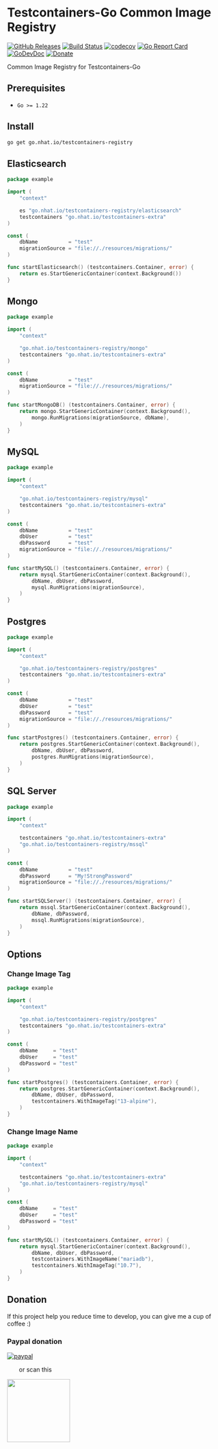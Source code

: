 # Testcontainers-Go Common Image Registry

[![GitHub Releases](https://img.shields.io/github/v/release/nhatthm/testcontainers-go-registry)](https://github.com/nhatthm/testcontainers-go-registry/releases/latest)
[![Build Status](https://github.com/nhatthm/testcontainers-go-registry/actions/workflows/test.yaml/badge.svg)](https://github.com/nhatthm/testcontainers-go-registry/actions/workflows/test.yaml)
[![codecov](https://codecov.io/gh/nhatthm/testcontainers-go-registry/branch/master/graph/badge.svg?token=eTdAgDE2vR)](https://codecov.io/gh/nhatthm/testcontainers-go-registry)
[![Go Report Card](https://goreportcard.com/badge/go.nhat.io/testcontainers-registry)](https://goreportcard.com/report/go.nhat.io/testcontainers-registry)
[![GoDevDoc](https://img.shields.io/badge/dev-doc-00ADD8?logo=go)](https://pkg.go.dev/go.nhat.io/testcontainers-registry)
[![Donate](https://img.shields.io/badge/Donate-PayPal-green.svg)](https://www.paypal.com/donate/?hosted_button_id=PJZSGJN57TDJY)

Common Image Registry for Testcontainers-Go

## Prerequisites

- `Go >= 1.22`

## Install

```bash
go get go.nhat.io/testcontainers-registry
```

## Elasticsearch

```go
package example

import (
	"context"

	es "go.nhat.io/testcontainers-registry/elasticsearch"
	testcontainers "go.nhat.io/testcontainers-extra"
)

const (
	dbName          = "test"
	migrationSource = "file://./resources/migrations/"
)

func startElasticsearch() (testcontainers.Container, error) {
	return es.StartGenericContainer(context.Background())
}
```

## Mongo

```go
package example

import (
	"context"

	"go.nhat.io/testcontainers-registry/mongo"
	testcontainers "go.nhat.io/testcontainers-extra"
)

const (
	dbName          = "test"
	migrationSource = "file://./resources/migrations/"
)

func startMongoDB() (testcontainers.Container, error) {
	return mongo.StartGenericContainer(context.Background(),
		mongo.RunMigrations(migrationSource, dbName),
	)
}
```

## MySQL

```go
package example

import (
	"context"

	"go.nhat.io/testcontainers-registry/mysql"
	testcontainers "go.nhat.io/testcontainers-extra"
)

const (
	dbName          = "test"
	dbUser          = "test"
	dbPassword      = "test"
	migrationSource = "file://./resources/migrations/"
)

func startMySQL() (testcontainers.Container, error) {
	return mysql.StartGenericContainer(context.Background(),
		dbName, dbUser, dbPassword,
		mysql.RunMigrations(migrationSource),
	)
}
```

## Postgres

```go
package example

import (
	"context"

	"go.nhat.io/testcontainers-registry/postgres"
	testcontainers "go.nhat.io/testcontainers-extra"
)

const (
	dbName          = "test"
	dbUser          = "test"
	dbPassword      = "test"
	migrationSource = "file://./resources/migrations/"
)

func startPostgres() (testcontainers.Container, error) {
	return postgres.StartGenericContainer(context.Background(),
		dbName, dbUser, dbPassword,
		postgres.RunMigrations(migrationSource),
	)
}
```

## SQL Server

```go
package example

import (
	"context"

	testcontainers "go.nhat.io/testcontainers-extra"
	"go.nhat.io/testcontainers-registry/mssql"
)

const (
	dbName          = "test"
	dbPassword      = "My!StrongPassword"
	migrationSource = "file://./resources/migrations/"
)

func startSQLServer() (testcontainers.Container, error) {
	return mssql.StartGenericContainer(context.Background(),
		dbName, dbPassword,
		mssql.RunMigrations(migrationSource),
	)
}
```

## Options

### Change Image Tag

```go
package example

import (
	"context"

	"go.nhat.io/testcontainers-registry/postgres"
	testcontainers "go.nhat.io/testcontainers-extra"
)

const (
	dbName     = "test"
	dbUser     = "test"
	dbPassword = "test"
)

func startPostgres() (testcontainers.Container, error) {
	return postgres.StartGenericContainer(context.Background(),
		dbName, dbUser, dbPassword,
		testcontainers.WithImageTag("13-alpine"),
	)
}
```

### Change Image Name

```go
package example

import (
	"context"

	testcontainers "go.nhat.io/testcontainers-extra"
	"go.nhat.io/testcontainers-registry/mysql"
)

const (
	dbName     = "test"
	dbUser     = "test"
	dbPassword = "test"
)

func startMySQL() (testcontainers.Container, error) {
	return mysql.StartGenericContainer(context.Background(),
		dbName, dbUser, dbPassword,
		testcontainers.WithImageName("mariadb"),
		testcontainers.WithImageTag("10.7"),
	)
}
```

## Donation

If this project help you reduce time to develop, you can give me a cup of coffee :)

### Paypal donation

[![paypal](https://www.paypalobjects.com/en_US/i/btn/btn_donateCC_LG.gif)](https://www.paypal.com/donate/?hosted_button_id=PJZSGJN57TDJY)

&nbsp;&nbsp;&nbsp;&nbsp;&nbsp;&nbsp;&nbsp;or scan this

<img src="https://user-images.githubusercontent.com/1154587/113494222-ad8cb200-94e6-11eb-9ef3-eb883ada222a.png" width="147px" />
